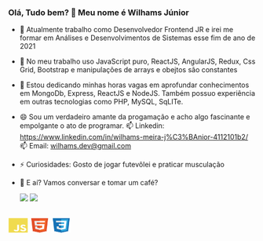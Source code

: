 ### Olá, Tudo bem? 👋 Meu nome é Wilhams Júnior 
- 🔭 Atualmente trabalho como Desenvolvedor Frontend JR e irei me formar em Análises e Desenvolvimentos de Sistemas esse fim de ano de 2021
- 🌱 No meu trabalho uso JavaScript puro, ReactJS, AngularJS, Redux, Css Grid, Bootstrap e manipulações de arrays e obejtos são constantes
- 👯  Estou dedicando minhas horas vagas em aprofundar conhecimentos em MongoDb, Express, ReactJS e NodeJS.
Também possuo experiência em outras tecnologias como PHP, MySQL, SqLITe.
- 😄 Sou um verdadeiro amante da progamação e acho algo fascinante e empolgante o ato de programar.
📫 Linkedin: https://www.linkedin.com/in/wilhams-meira-j%C3%BAnior-4112101b2/
📫 Email: wilhams.dev@gmail.com
- ⚡ Curiosidades: Gosto de jogar futevôlei e praticar musculação
- 🌱 E aí? Vamos conversar e tomar um café?

  <img height="180em" src="https://github-readme-stats.vercel.app/api?username=wilhamsJW&show_icons=true&theme=radical&include_all_commits=true&count_private=true"/>

  <img height="180em" src="https://github-readme-stats.vercel.app/api/top-langs/?username=wilhamsJW&layout=compact&langs_count=7&theme=radical"/>

<div style="display: inline_block"><br>
  <img align="center" alt="Js" height="30" width="40" src="https://raw.githubusercontent.com/devicons/devicon/master/icons/javascript/javascript-plain.svg">
  <img align="center" alt="HTML" height="30" width="40" src="https://raw.githubusercontent.com/devicons/devicon/master/icons/html5/html5-original.svg">
  <img align="center" alt="CSS" height="30" width="40" src="https://raw.githubusercontent.com/devicons/devicon/master/icons/css3/css3-original.svg">

<!--
**wilhamsJW/wilhamsJW** is a ✨ _special_ ✨ repository because its `README.md` (this file) appears on your GitHub profile.

Here are some ideas to get you started:

- 🔭 I’m currently working on ...
- 🌱 I’m currently learning ...
- 👯 I’m looking to collaborate on ...
- 🤔 I’m looking for help with ...
- 💬 Ask me about ...
- 📫 How to reach me: ...
- 😄 Pronouns: ...
- ⚡ Fun fact: ...
-->
